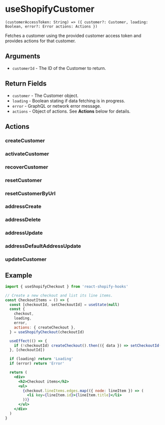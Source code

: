 # useShopifyCustomer

```
(customerAccessToken: String) => ({ customer?: Customer, loading: Boolean, error?: Error actions: Actions })
```

Fetches a customer using the provided customer access token and provides
actions for that customer.

## Arguments

- `customerId` - The ID of the Customer to return.

## Return Fields

- `customer` - The Customer object.
- `loading` - Boolean stating if data fetching is in progress.
- `error` - GraphQL or network error message.
- `actions` - Object of actions. See **Actions** below for details.

## Actions

### createCustomer

### activateCustomer

### recoverCustomer

### resetCustomer

### resetCustomerByUrl

### addressCreate

### addressDelete

### addressUpdate

### addressDefaultAddressUpdate

### updateCustomer

## Example

```jsx
import { useShopifyCheckout } from 'react-shopify-hooks'

// Create a new checkout and list its line items.
const CheckoutItems = () => {
  const [checkoutId, setCheckoutId] = useState(null)
  const {
    checkout,
    loading,
    error,
    actions: { createCheckout },
  } = useShopifyCheckout(checkoutId)

  useEffect(() => {
    if (!checkoutId) createCheckout().then(({ data }) => setCheckoutId(data.id))
  }, [checkoutId])

  if (loading) return 'Loading'
  if (error) return 'Error'

  return (
    <div>
      <h2>Checkout items</h2>
      <ul>
        {checkout.lineItems.edges.map(({ node: lineItem }) => (
          <li key={lineItem.id}>{lineItem.title}</li>
        ))}
      </ul>
    </div>
  )
}
```

